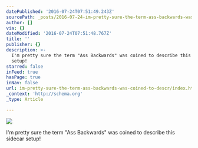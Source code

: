 ```yaml
---
datePublished: '2016-07-24T07:51:49.243Z'
sourcePath: _posts/2016-07-24-im-pretty-sure-the-term-ass-backwards-was-coined-to-descr.md
author: []
via: {}
dateModified: '2016-07-24T07:51:48.767Z'
title: ''
publisher: {}
description: >-
  I'm pretty sure the term "Ass Backwards" was coined to describe this sidecar
  setup!
starred: false
inFeed: true
hasPage: true
inNav: false
url: im-pretty-sure-the-term-ass-backwards-was-coined-to-descr/index.html
_context: 'http://schema.org'
_type: Article

---
```

![](https://the-grid-user-content.s3-us-west-2.amazonaws.com/94d84823-1fca-46a5-a8d5-927e8d6ad0cb.jpg)

I'm pretty sure the term "Ass Backwards" was coined to describe this sidecar setup!